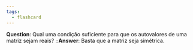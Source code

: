 ```yaml
---
tags:
  - flashcard
---
```

**Question**:  Qual uma condição suficiente para que os autovalores de uma matriz sejam reais?   ::**Answer**: Basta que a matriz seja simétrica.
<!--SR:!2024-06-03,6,230-->
